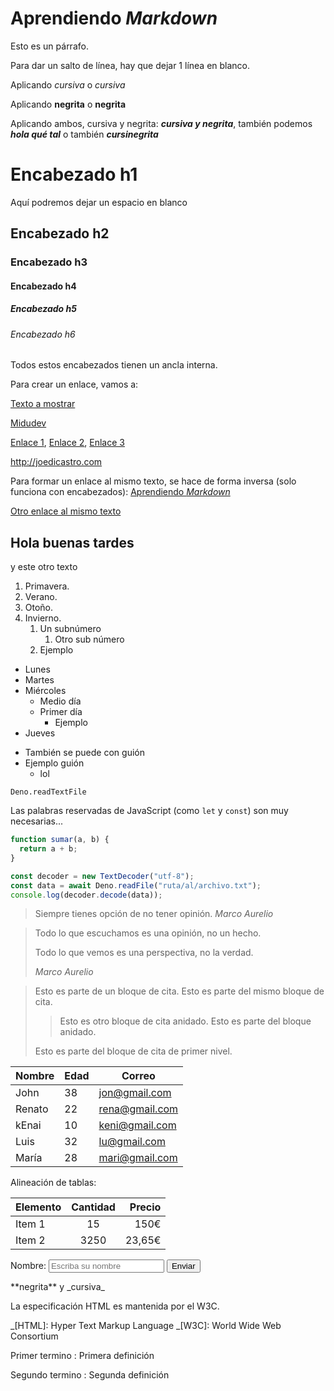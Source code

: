 # Aprendiendo _Markdown_

Esto es un párrafo.

Para dar un salto de línea, hay que dejar 1 línea en blanco.

Aplicando _cursiva_ o _cursiva_

Aplicando **negrita** o **negrita**

Aplicando ambos, cursiva y negrita: **_cursiva y negrita_**, también podemos **_hola qué tal_** o también **_cursinegrita_**

# Encabezado h1

Aquí podremos dejar un espacio en blanco

## Encabezado h2

### Encabezado h3

#### Encabezado h4

##### Encabezado h5

###### Encabezado h6

Todos estos encabezados tienen un ancla interna.

Para crear un enlace, vamos a:

[Texto a mostrar](otherFile.html "Título del enlace")

[Midudev](midu.dev)

[Enlace 1][1], [Enlace 2][2], [Enlace 3][3]

[1]: http://joedicastro.com/consejos
[2]: http://joedicastro.com/consejos "Consejos"
[3]: http://joedicastro.com/

<http://joedicastro.com>

Para formar un enlace al mismo texto, se hace de forma inversa (solo funciona con encabezados):
[Aprendiendo _Markdown_](#aprendiendo-markdown)

[Otro enlace al mismo texto](#encabezado-h1)

<!-- Imágenes: -->
<!-- ![Texto alternativo de la imagen](./musashi.jpg) -->

<!-- ![This is JavaScript](https://jonmircha.com/img/blog/this-is-javascript.jpg) -->

## <!-- Divisiones -->

## Hola buenas tardes

y este otro texto

<!-- Listas ordenadas -->

1. Primavera.
2. Verano.
3. Otoño.
4. Invierno.
   1. Un subnúmero
      1. Otro sub número
   2. Ejemplo

<!-- Lista desordenada -->

- Lunes
- Martes
- Miércoles
  - Medio día
  - Primer día
    - Ejemplo
- Jueves

* También se puede con guión
* Ejemplo guión
  - lol

<!-- Texto enmarcado: -->

`Deno.readTextFile`

Las palabras reservadas de JavaScript (como `let` y `const`) son muy necesarias...

<!-- Código -->

```js
function sumar(a, b) {
  return a + b;
}
```

```typescript
const decoder = new TextDecoder("utf-8");
const data = await Deno.readFile("ruta/al/archivo.txt");
console.log(decoder.decode(data));
```

<!-- Citar un texto -->

> Siempre tienes opción de no tener opinión. _Marco Aurelio_

> Todo lo que escuchamos es una opinión, no un hecho.
>
> Todo lo que vemos es una perspectiva, no la verdad.
>
> _Marco Aurelio_

> Esto es parte de un bloque de cita.
> Esto es parte del mismo bloque de cita.
>
> > Esto es otro bloque de cita anidado.
> > Esto es parte del bloque anidado.
>
> Esto es parte del bloque de cita de primer nivel.

<!-- Tablas -->

| Nombre | Edad | Correo         |
| ------ | ---- | -------------- |
| John   | 38   | jon@gmail.com  |
| Renato | 22   | rena@gmail.com |
| kEnai  | 10   | keni@gmail.com |
| Luis   | 32   | lu@gmail.com   |
| María  | 28   | mari@gmail.com |

Alineación de tablas:

| Elemento | Cantidad | Precio |
| :------- | :------: | -----: |
| Item 1   |    15    |   150€ |
| Item 2   |   3250   | 23,65€ |

<!-- Crear código HTML -->

<form>
  <label for="name">Nombre:</label>
  <input type="text" id="name" placeholder="Escriba su nombre" />
  <button type="submit">Enviar</button>
</form>

<!-- Escapar caracteres especiales de Markdown -->

\*\*negrita\*\* y \_cursiva\_

<!-- Abreviaturas -->

La especificación HTML es mantenida por el W3C.

_[HTML]: Hyper Text Markup Language
_[W3C]: World Wide Web Consortium

<!-- Definiciones -->

Primer termino
: Primera definición

Segundo termino
: Segunda definición
